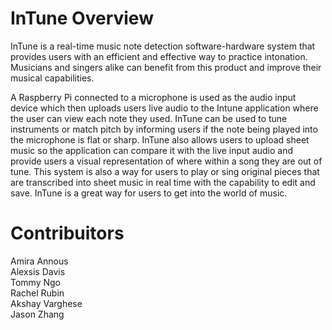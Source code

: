 # InTune Overview
InTune is a real-time music note detection software-hardware system that provides users with an efficient and effective way to practice intonation. Musicians and singers alike can benefit from this product and improve their musical capabilities. </br>

A Raspberry Pi connected to a microphone is used as the audio input device which then uploads users live audio to the Intune application where the user can view each note they used. InTune can be used to tune instruments or match pitch by informing users if the note being played into the microphone is flat or sharp. InTune also allows users to upload sheet music so the application can compare it with the live input audio and provide users a visual representation of where within a song they are out of tune. This system is also a way for users to play or sing original pieces that are transcribed into sheet music in real time with the capability to edit and save. InTune is a great way for users to get into the world of music.

# Contribuitors
Amira Annous </br>
Alexsis Davis</br>
Tommy Ngo</br>
Rachel Rubin</br>
Akshay Varghese</br>
Jason Zhang
